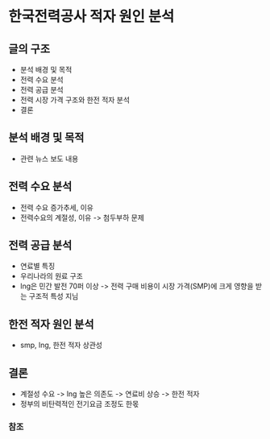 # 한국전력공사 적자 원인 분석
## 글의 구조 
- 분석 배경 및 목적
- 전력 수요 분석 
- 전력 공급 분석 
- 전력 시장 가격 구조와 한전 적자 분석
- 결론

## 분석 배경 및 목적
- 관련 뉴스 보도 내용 
## 전력 수요 분석 
- 전력 수요 증가추세, 이유
- 전력수요의 계절성, 이유 -> 첨두부하 문제 
## 전력 공급 분석
- 연료별 특징
- 우리나라의 원료 구조
- lng은 민간 발전 70퍼 이상 -> 전력 구매 비용이 시장 가격(SMP)에 크게 영향을 받는 구조적 특성 지님 

## 한전 적자 원인 분석
- smp, lng, 한전 적자 상관성
## 결론
- 계절성 수요 -> lng 높은 의존도 -> 연료비 상승 -> 한전 적자
- 정부의 비탄력적인 전기요금 조정도 한몫

### 참조
